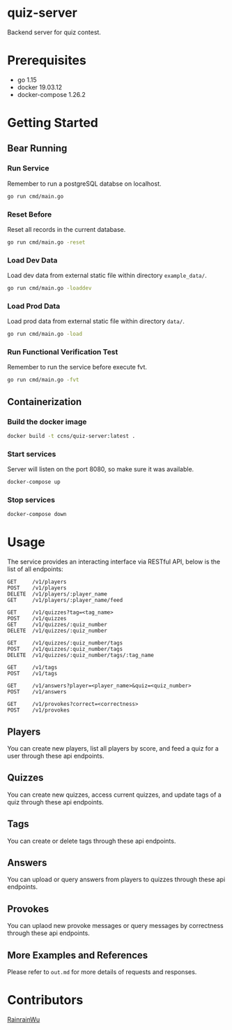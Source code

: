 # quiz-server
Backend server for quiz contest.

# Prerequisites
- go 1.15
- docker 19.03.12
- docker-compose 1.26.2

# Getting Started

## Bear Running
### Run Service
Remember to run a postgreSQL databse on localhost.
```zsh
go run cmd/main.go
```

### Reset Before
Reset all records in the current database.
```zsh
go run cmd/main.go -reset
```

### Load Dev Data
Load dev data from external static file within directory `example_data/`.
```zsh
go run cmd/main.go -loaddev
```

### Load Prod Data
Load prod data from external static file within directory `data/`.
```zsh
go run cmd/main.go -load
```

### Run Functional Verification Test
Remember to run the service before execute fvt.
```zsh
go run cmd/main.go -fvt
```

## Containerization
### Build the docker image
```zsh
docker build -t ccns/quiz-server:latest .
```

### Start services
Server will listen on the port 8080, so make sure it was available.
```zsh
docker-compose up
```

### Stop services
```zsh
docker-compose down
```

# Usage
The service provides an interacting interface via RESTful API, below is the list of all endpoints:
```
GET     /v1/players
POST    /v1/players
DELETE  /v1/players/:player_name
GET     /v1/players/:player_name/feed

GET     /v1/quizzes?tag=<tag_name>
POST    /v1/quizzes
GET     /v1/quizzes/:quiz_number
DELETE  /v1/quizzes/:quiz_number

GET     /v1/quizzes/:quiz_number/tags
POST    /v1/quizzes/:quiz_number/tags
DELETE  /v1/quizzes/:quiz_number/tags/:tag_name

GET     /v1/tags
POST    /v1/tags

GET     /v1/answers?player=<player_name>&quiz=<quiz_number>
POST    /v1/answers

GET     /v1/provokes?correct=<correctness>
POST    /v1/provokes
```

## Players
You can create new players, list all players by score, and feed a quiz for a user through these api endpoints.

## Quizzes
You can create new quizzes, access current quizzes, and update tags of a quiz through these api endpoints.

## Tags
You can create or delete tags through these api endpoints.

## Answers
You can upload or query answers from players to quizzes through these api endpoints.

## Provokes
You can uplaod new provoke messages or query messages by correctness through these api endpoints.

## More Examples and References
Please refer to `out.md` for more details of requests and responses.

# Contributors
[RainrainWu](https://github.com/RainrainWu)